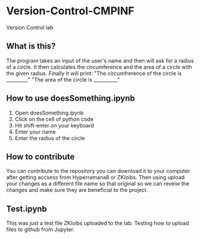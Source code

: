 # Version-Control-CMPINF
Version Control lab

## What is this?
The program takes an input of the user's name and then will ask for a radius of a circle. It then calculates the circumference and the area of a circle with the given radius. Finally it will print:
"The circumfrerence of the circle is _________"
"The area of the circle is __________"

## How to use doesSomething.ipynb
1. Open doesSomething.ipynb
2. Click on the cell of python code
3. Hit shift-enter on your keyboard
4. Enter your name
5. Enter the radius of the circle

## How to contribute
You can contribute to the repository you can download it to your computer after getting accsess from Hyperramana8 or ZKloibs. Then using upload your changes as a different file name so that original so we can reveiw the changes and make sure they are beneficial to the project.  

## Test.ipynb
This was just a test file ZKloibs uploaded to the lab. Testing how to upload files to github from Jupyter.